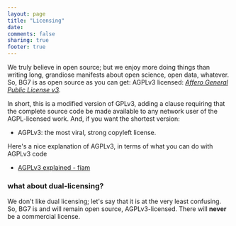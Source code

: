 ```yaml
---
layout: page
title: "Licensing"
date: 
comments: false
sharing: true
footer: true
---
```


We truly believe in open source; but we enjoy more doing things than writing long, grandiose manifests about open science, open data, whatever. So,  BG7 is as open source as you can get: AGPLv3 licensed: [_Affero General Public License v3_](http://www.gnu.org/licenses/agpl.html).

In short, this is a modified version of GPLv3, adding a clause requiring that the complete source code be made available to any network user of the AGPL-licensed work. And, if you want the shortest version:

- AGPLv3: the most viral, strong copyleft license. 

Here's a nice explanation of AGPLv3, in terms of what you can do with AGPLv3 code

- [AGPLv3 explained - fíam](http://fi.am/entry/agplv3-explained/)

### what about dual-licensing?

We don't like dual licensing; let's say that it is at the very least confusing. So, BG7 is and will remain open source, AGPLv3-licensed. There will **never** be a commercial license.







